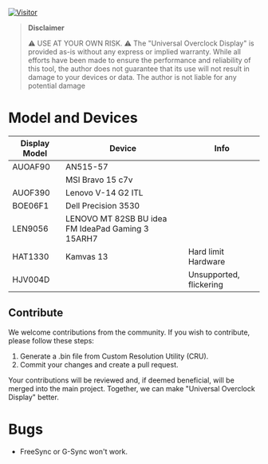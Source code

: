 [![Visitor](http://hits.dwyl.com/IRedDragonICY/Universal-Overclock-Display.svg)](http://hits.dwyl.com/IRedDragonICY/Universal-Overclock-Display)
> **Disclaimer**
> 
> :warning: USE AT YOUR OWN RISK. :warning: The "Universal Overclock Display" is provided as-is without any express or implied warranty. While all efforts have been made to ensure the performance and reliability of this tool, the author does not guarantee that its use will not result in damage to your devices or data. The author is not liable for any potential damage



# Model and Devices
| Display Model | Device | Info |
| ------------- | ------ | ---- |
| AUOAF90       | AN515-57 | |
|               | MSI Bravo 15 c7v | |
| AUOF390       | Lenovo V-14 G2 ITL | |
| BOE06F1       | Dell Precision 3530 | |
| LEN9056       | LENOVO MT 82SB BU idea FM IdeaPad Gaming 3 15ARH7 | |
| HAT1330       | Kamvas 13 | Hard limit Hardware |
| HJV004D       |  | Unsupported, flickering |

## Contribute

We welcome contributions from the community. If you wish to contribute, please follow these steps:

1. Generate a .bin file from Custom Resolution Utility (CRU).
2. Commit your changes and create a pull request.

Your contributions will be reviewed and, if deemed beneficial, will be merged into the main project. Together, we can make "Universal Overclock Display" better.



# Bugs
- FreeSync or G-Sync won't work.

